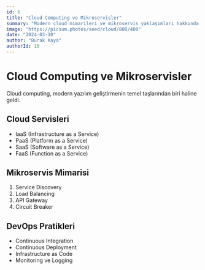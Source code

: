 ```yaml
---
id: 6
title: "Cloud Computing ve Mikroservisler"
summary: "Modern cloud mimarileri ve mikroservis yaklaşımları hakkında detaylı bilgi..."
image: "https://picsum.photos/seed/cloud/800/400"
date: "2024-03-10"
author: "Burak Kaya"
authorId: 10
---
```


# Cloud Computing ve Mikroservisler

Cloud computing, modern yazılım geliştirmenin temel taşlarından biri haline geldi.

## Cloud Servisleri

- IaaS (Infrastructure as a Service)
- PaaS (Platform as a Service)
- SaaS (Software as a Service)
- FaaS (Function as a Service)

## Mikroservis Mimarisi

1. Service Discovery
2. Load Balancing
3. API Gateway
4. Circuit Breaker

## DevOps Pratikleri

- Continuous Integration
- Continuous Deployment
- Infrastructure as Code
- Monitoring ve Logging 